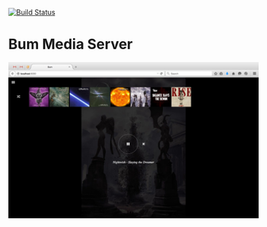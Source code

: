 [![Build Status](https://travis-ci.org/i80and/bum.svg?branch=master)](https://travis-ci.org/i80and/bum)

Bum Media Server
================

![bum album browser](/doc/img/bum-screenshot.jpg?raw=true)
